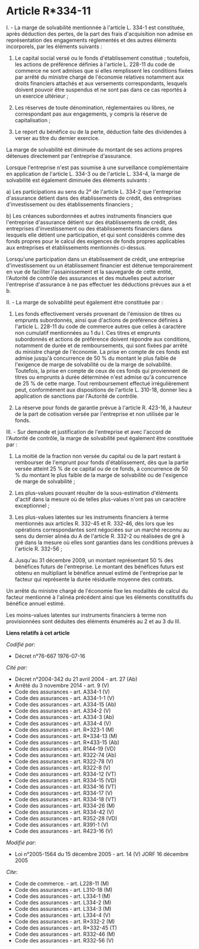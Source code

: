 # Article R*334-11

I. - La marge de solvabilité mentionnée à l'article L. 334-1 est constituée, après déduction des pertes, de la part des frais
d'acquisition non admise en représentation des engagements réglementés et des autres éléments incorporels, par les éléments
suivants :

1. Le capital social versé ou le fonds d'établissement constitué ; toutefois, les actions de préférence définies à l'article
L. 228-11 du code de commerce ne sont admises que si elles remplissent les conditions fixées par arrêté du ministre chargé de
l'économie relatives notamment aux droits financiers attachés et aux versements correspondants, lesquels doivent pouvoir être
suspendus et ne sont pas dans ce cas reportés à un exercice ultérieur ;

2. Les réserves de toute dénomination, réglementaires ou libres, ne correspondant pas aux engagements, y compris la réserve
de capitalisation ;

3. Le report du bénéfice ou de la perte, déduction faite des dividendes à verser au titre du dernier exercice.

La marge de solvabilité est diminuée du montant de ses actions propres détenues directement par l'entreprise d'assurance.

Lorsque l'entreprise n'est pas soumise à une surveillance complémentaire en application de l'article L. 334-3 ou de l'article
L. 334-4, la marge de solvabilité est également diminuée des éléments suivants :

a) Les participations au sens du 2° de l'article L. 334-2 que l'entreprise d'assurance détient dans des établissements de
crédit, des entreprises d'investissement ou des établissements financiers ;

b) Les créances subordonnées et autres instruments financiers que l'entreprise d'assurance détient sur des établissements de
crédit, des entreprises d'investissement ou des établissements financiers dans lesquels elle détient une participation, et
qui sont considérés comme des fonds propres pour le calcul des exigences de fonds propres applicables aux entreprises et
établissements mentionnés ci-dessus.

Lorsqu'une participation dans un établissement de crédit, une entreprise d'investissement ou un établissement financier est
détenue temporairement en vue de faciliter l'assainissement et la sauvegarde de cette entité, l'Autorité de contrôle des
assurances et des mutuelles peut autoriser l'entreprise d'assurance à ne pas effectuer les déductions prévues aux a et b.

II. - La marge de solvabilité peut également être constituée par :

1. Les fonds effectivement versés provenant de l'émission de titres ou emprunts subordonnés, ainsi que d'actions de
préférence définies à l'article L. 228-11 du code de commerce autres que celles à caractère non cumulatif mentionnées au 1 du
I. Ces titres et emprunts subordonnés et actions de préférence doivent répondre aux conditions, notamment de durée et de
remboursements, qui sont fixées par arrêté du ministre chargé de l'économie. La prise en compte de ces fonds est admise
jusqu'à concurrence de 50 % du montant le plus faible de l'exigence de marge de solvabilité ou de la marge de solvabilité.
Toutefois, la prise en compte de ceux de ces fonds qui proviennent de titres ou emprunts à durée déterminée n'est admise qu'à
concurrence de 25 % de cette marge. Tout remboursement effectué irrégulièrement peut, conformément aux dispositions de
l'article L. 310-18, donner lieu à application de sanctions par l'Autorité de contrôle.

2. La réserve pour fonds de garantie prévue à l'article R. 423-16, à hauteur de la part de cotisation versée par l'entreprise
et non utilisée par le fonds.

III. - Sur demande et justification de l'entreprise et avec l'accord de l'Autorité de contrôle, la marge de solvabilité peut
également être constituée par :

1. La moitié de la fraction non versée du capital ou de la part restant à rembourser de l'emprunt pour fonds d'établissement,
dès que la partie versée atteint 25 % de ce capital ou de ce fonds, à concurrence de 50 % du montant le plus faible de la
marge de solvabilité ou de l'exigence de marge de solvabilité ;

2. Les plus-values pouvant résulter de la sous-estimation d'éléments d'actif dans la mesure où de telles plus-values n'ont
pas un caractère exceptionnel ;

3. Les plus-values latentes sur les instruments financiers à terme mentionnés aux articles R. 332-45 et R. 332-46, dès lors
que les opérations correspondantes sont négociées sur un marché reconnu au sens du dernier alinéa du A de l'article R. 332-2
ou réalisées de gré à gré dans la mesure où elles sont garanties dans les conditions prévues à l'article R. 332-56 ;

4. Jusqu'au 31 décembre 2009, un montant représentant 50 % des bénéfices futurs de l'entreprise. Le montant des bénéfices
futurs est obtenu en multipliant le bénéfice annuel estimé de l'entreprise par le facteur qui représente la durée résiduelle
moyenne des contrats.

Un arrêté du ministre chargé de l'économie fixe les modalités de calcul du facteur mentionné à l'alinéa précédent ainsi que
les éléments constitutifs du bénéfice annuel estimé.

Les moins-values latentes sur instruments financiers à terme non provisionnées sont déduites des éléments énumérés au 2 et au
3 du III.

**Liens relatifs à cet article**

_Codifié par_:

  - Décret n°76-667 1976-07-16

_Cité par_:

  - Décret n°2004-342 du 21 avril 2004 - art. 27 (Ab)
  - Arrêté du 3 novembre 2014 - art. 9 (V)
  - Code des assurances - art. A334-1 (V)
  - Code des assurances - art. A334-1-1 (V)
  - Code des assurances - art. A334-15 (Ab)
  - Code des assurances - art. A334-2 (V)
  - Code des assurances - art. A334-3 (Ab)
  - Code des assurances - art. A334-4 (V)
  - Code des assurances - art. R*323-1 (M)
  - Code des assurances - art. R*334-13 (M)
  - Code des assurances - art. R*433-15 (Ab)
  - Code des assurances - art. R144-19 (VD)
  - Code des assurances - art. R322-74 (Ab)
  - Code des assurances - art. R322-78 (V)
  - Code des assurances - art. R322-8 (V)
  - Code des assurances - art. R334-12 (VT)
  - Code des assurances - art. R334-15 (VD)
  - Code des assurances - art. R334-16 (VT)
  - Code des assurances - art. R334-17 (V)
  - Code des assurances - art. R334-18 (VT)
  - Code des assurances - art. R334-26 (M)
  - Code des assurances - art. R334-42 (V)
  - Code des assurances - art. R352-28 (VD)
  - Code des assurances - art. R391-1 (V)
  - Code des assurances - art. R423-16 (V)

_Modifié par_:

  - Loi n°2005-1564 du 15 décembre 2005 - art. 14 (V) JORF 16 décembre 2005

_Cite_:

  - Code de commerce. - art. L228-11 (M)
  - Code des assurances - art. L310-18 (M)
  - Code des assurances - art. L334-1 (M)
  - Code des assurances - art. L334-2 (M)
  - Code des assurances - art. L334-3 (M)
  - Code des assurances - art. L334-4 (V)
  - Code des assurances - art. R*332-2 (M)
  - Code des assurances - art. R*332-45 (T)
  - Code des assurances - art. R332-46 (M)
  - Code des assurances - art. R332-56 (V)
